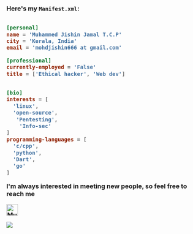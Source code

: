 
<h3 hello there.</h3>

Here's my `Manifest.xml`:

```toml

[personal]
name = 'Muhammed Jishin Jamal T.C.P'
city = 'Kerala, India'
email = 'mohdjishin666 at gmail.com'

[professional]
currently-employed = 'False'
title = ['Ethical hacker', 'Web dev']


[bio]
interests = [
  'linux',
  'open-source',
   'Pentesting',
    'Info-sec'
]
programming-languages = [
  'c/cpp',
  'python',
  'Dart',
  'go'
]

```


I'm always interested in meeting new people, so feel free to reach me


 <a href="https://www.linkedin.com/in/muhammed-jishin-jamal-t-c-p-a398aa215">
    <img src="https://www.vectorlogo.zone/logos/linkedin/linkedin-icon.svg" alt="Muhammed Jishin Jamal T.C.P's LinkedIn Profile" height="30" width="30">
  </a>


<p align="center">
  
 
</p>

<p align="left">
  <img src="https://github-readme-stats.vercel.app/api?username=mohdjishin&show_icons=true"  /> 




